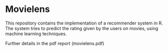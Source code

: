 # Movielens

This repository contains the implementation of a recommender system in R. The system tries to predict the rating given by the users on movies, using machine learning techniques.

Further details in the pdf report (movielens.pdf)
